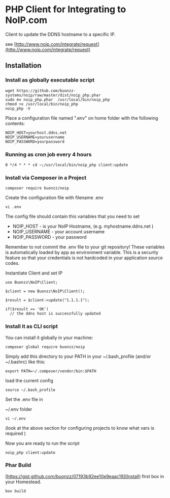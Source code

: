 PHP Client for Integrating to NoIP.com
======================================

Client to update the DDNS hostname to a specific IP.

see [http://www.noip.com/integrate/request](http://www.noip.com/integrate/request)

## Installation



### Install as globally executable script

```
wget https://github.com/buonzz-systems/noip/raw/master/dist/noip_php.phar
sudo mv noip_php.phar  /usr/local/bin/noip_php
chmod +x /usr/local/bin/noip_php
noip_php -V
```

Place a configuration file named ".env" on  home folder with the following contents:

```
NOIP_HOST=yourhost.ddns.net
NOIP_USERNAME=yourusername
NOIP_PASSWORD=yourpassword
```

### Running as cron job every 4 hours

```
0 */4 * * * cd ~;/usr/local/bin/noip_php client:update
```


### Install via Composer in a Project

```
composer require buonzz/noip
```

Create the configuration file with filename .env
```
vi .env
```

The config file should contain this variables that you need to set

* NOIP_HOST - is your NoIP Hostname, (e.g. myhostname.ddns.net )
* NOIP_USERNAME - your account username
* NOIP_PASSWORD - your password


Remember to not commit the .env file to your git repository! These variables is automatically loaded by app as environment variable. This is a security feature so that your credentials is not hardcoded in your application source codes.


Instantiate Client and set IP


```
use Buonzz\NoIP\Client;

$client = new Buonzz\NoIP\Client();

$result = $client->update("1.1.1.1");

if($result == 'OK')
  // the ddns host is successfully updated
```


### Install it as CLI script


You can install it globally in your machine:

```
composer global require buonzz/noip
```

Simply add this directory to your PATH in your ~/.bash_profile (and/or ~/.bashrc) like this:

```
export PATH=~/.composer/vendor/bin:$PATH
```

load the current config

```
source ~/.bash_profile
```


Set the .env file in 

~/.env folder

```
vi ~/.env
```

(look at the above section for configuring projects to know what vars is required )

Now you are ready to run the script

```
noip_php client:update
```

### Phar Build

[https://gist.github.com/buonzz/07193b92ee10e9eaac19](Install) first box in your Homestead.

```
box build
```
```